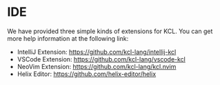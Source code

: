 # IDE

We have provided three simple kinds of extensions for KCL. You can get more help information at the following link:

- IntelliJ Extension: https://github.com/kcl-lang/intellij-kcl
- VSCode Extension: https://github.com/kcl-lang/vscode-kcl
- NeoVim Extension: https://github.com/kcl-lang/kcl.nvim
- Helix Editor: https://github.com/helix-editor/helix
